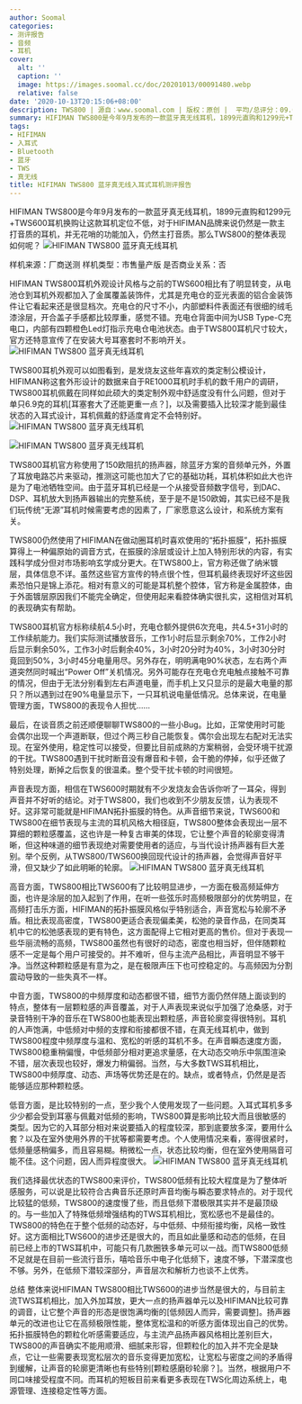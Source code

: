 ```yaml
---
author: Soomal
categories:
- 测评报告
- 音频
- 耳机
cover:
  alt: ''
  caption: ''
  image: https://images.soomal.cc/doc/20201013/00091480.webp
  relative: false
date: '2020-10-13T20:15:06+08:00'
description: TWS800 | 源自：www.soomal.com | 版权：原创 |  平均/总评分：09.00/36
summary: HIFIMAN TWS800是今年9月发布的一款蓝牙真无线耳机，1899元直购和1299元+TWS600耳机换购让这款耳机定位不低，对于HIFIMAN品牌来说仍然是一款主打音质的耳机，并无花哨的功能加入，仍然主打音质。那么TWS800的整体表现如何呢？
tags:
- HIFIMAN
- 入耳式
- Bluetooth
- 蓝牙
- TWS
- 真无线
title: HIFIMAN TWS800 蓝牙真无线入耳式耳机测评报告
---
```


HIFIMAN TWS800是今年9月发布的一款蓝牙真无线耳机，1899元直购和1299元+TWS600耳机换购让这款耳机定位不低，对于HIFIMAN品牌来说仍然是一款主打音质的耳机，并无花哨的功能加入，仍然主打音质。那么TWS800的整体表现如何呢？
![HIFIMAN TWS800 蓝牙真无线耳机](https://images.soomal.cc/doc/20200921/00091203.webp)





样机来源：厂商送测
样机类型：市售量产版
是否商业关系：否

HIFIMAN TWS800耳机外观设计风格与之前的TWS600相比有了明显转变，从电池仓到耳机外观都加入了金属覆盖装饰件，尤其是充电仓的亚光表面的铝合金装饰件让它看起来还是很显档次。充电仓的尺寸不小，内部塑料件表面还有很细的绒毛漆涂层，开合盖子手感都比较厚重，感觉不错。充电仓背面中间为USB Type-C充电口，内部有四颗橙色Led灯指示充电仓电池状态。由于TWS800耳机尺寸较大，官方还特意宣传了在安装大号耳塞套时不影响开关。
![HIFIMAN TWS800 蓝牙真无线耳机](https://images.soomal.cc/doc/20200921/00091204.webp)




TWS800耳机外观可以如图看到，是发烧友这些年喜欢的类定制公模设计，HIFIMAN称这套外形设计的数据来自于RE1000耳机时手机的数千用户的调研，TWS800耳机佩戴在同样如此硕大的类定制外观中舒适度没有什么问题，但对于单只6.9克的耳机[耳塞套大了还能更重一点？]，以及需要插入比较深才能到最佳状态的入耳式设计，耳机佩戴的舒适度肯定不会特别好。
![HIFIMAN TWS800 蓝牙真无线耳机](https://images.soomal.cc/doc/20200921/00091206_01.webp)




![HIFIMAN TWS800 蓝牙真无线耳机](https://images.soomal.cc/doc/20200921/00091207_01.webp)




TWS800耳机官方称使用了150欧阻抗的扬声器，除蓝牙方案的音频单元外，外置了耳放电路芯片来驱动，推测这可能也加大了它的基础功耗，耳机体积如此大也许是为了电池牺牲空间。由于蓝牙耳机已经是一个从接受音频数字信号，到DAC、DSP、耳机放大到扬声器输出的完整系统，至于是不是150欧姆，其实已经不是我们玩传统“无源”耳机时候需要考虑的因素了，厂家愿意这么设计，和系统方案有关。

TWS800仍然使用了HIFIMAN在做动圈耳机时喜欢使用的“拓扑振膜”，拓扑振膜算得上一种偏原始的调音方式，在振膜的涂层或设计上加入特别形状的内容，有实践科学成分但对市场影响玄学成分更大。在TWS800上，官方称还做了纳米镀层，具体信息不详。虽然这些官方宣传的特点很个性，但耳机最终表现好坏这些因素恐怕只是锦上添花。相对有意义的可能是耳机整个腔体，官方称是金属腔体，由于外面镀层原因我们不能完全确定，但使用起来看腔体确实很扎实，这相信对耳机的表现确实有帮助。

TWS800耳机官方标称续航4.5小时，充电仓额外提供6次充电，共4.5+31小时的工作续航能力。我们实际测试播放音乐，工作1小时后显示剩余70%，工作2小时后显示剩余50%，工作3小时后剩余40%，3小时20分时为40%，3小时30分时竟回到50%，3小时45分电量用尽。另外存在，明明满电90%状态，左右两个声道突然同时喊出“Power Off”关机情况。另外可能存在充电仓充电触点接触不可靠的情况，但由于无法分别看到左右声道电量，而手机上又只显示的是最大电量的那只？所以遇到过在90%电量显示下，一只耳机说电量低情况。总体来说，在电量管理方面，TWS800的表现令人担忧……

最后，在谈音质之前还顺便聊聊TWS800的一些小Bug。比如，正常使用时可能会偶尔出现一个声道断联，但过个两三秒自己能恢复。偶尔会出现左右配对无法实现。在室外使用，稳定性可以接受，但要比目前成熟的方案稍弱，会受环境干扰源的干扰。TWS800遇到干扰时断音没有爆音和卡顿，会干脆的停掉，似乎还做了特别处理，断掉之后恢复的很温柔。整个受干扰卡顿的时间很短。

声音表现方面，相信在TWS600时期就有不少发烧友会告诉你听了一耳朵，得到声音并不好听的结论。对于TWS800，我们也收到不少朋友反馈，认为表现不好。这非常可能就是HIFIMAN拓扑振膜的特色。从声音细节来说，TWS600和TWS800在细节表现与主流的耳机风格大相径庭，TWS800整体会表现出一层不算细的颗粒感覆盖，这也许是一种复古审美的体现，它让整个声音的轮廓变得清晰，但这种味道的细节表现绝对需要使用者的适应，与当代设计扬声器有巨大差别。举个反例，从TWS800/TWS600换回现代设计的扬声器，会觉得声音好平滑，但又缺少了如此明晰的轮廓。
![HIFIMAN TWS800 蓝牙真无线耳机](https://images.soomal.cc/doc/20200921/00091212.webp)




高音方面，TWS800相比TWS600有了比较明显进步，一方面在极高频延伸方面，也许是涂层的加入起到了作用，在听一些弦乐时高频极限部分的优势明显，在高频打击乐方面，HIFIMAN的拓扑振膜风格似乎特别适合，声音宽松与轮廓不矛盾。相比表现高密度，TWS800更适合表现偏柔美，松弛的录音作品，在同类耳机中它的松弛感表现的更有特色，这方面配得上它相对更高的售价。但对于表现一些华丽流畅的高频，TWS800虽然也有很好的动态，密度也相当好，但伴随颗粒感不一定是每个用户可接受的。并不难听，但与主流产品相比，声音明显不够干净。当然这种颗粒感是有意为之，是在极限声压下也可控稳定的。与高频因为分割震动导致的一些失真不一样。

中音方面，TWS800的中频厚度和动态都很不错，细节方面仍然伴随上面谈到的特点，整体有一层颗粒感的声音覆盖，对于人声表现来说似乎加强了沧桑感，对于录音特别干净的音乐在TWS800也能表现出颗粒感，声音轮廓变得很特别。耳机的人声饱满，中低频对中频的支撑和衔接都很不错，在真无线耳机中，做到TWS800程度中频厚度与温和、宽松的听感的耳机不多。在声音瞬态速度方面，TWS800稳重稍偏慢，中低频部分相对更追求量感，在大动态交响乐中氛围渲染不错，层次表现也较好，爆发力稍偏弱。当然，与大多数TWS耳机相比，TWS800中频厚度、动态、声场等优势还是在的。缺点，或者特点，仍然是是否能够适应那种颗粒感。

低音方面，是比较特别的一点，至少我个人使用发现了一些问题。入耳式耳机多多少少都会受到耳塞与佩戴对低频的影响，TWS800算是影响比较大而且很敏感的类型。因为它的入耳部分相对来说要插入的程度较深，那到底要放多深，要用什么套？以及在室外使用外界的干扰等都需要考虑。个人使用情况来看，塞得很紧时，低频量感稍偏多，而且容易糊。稍微松一点，状态比较均衡，但在室外使用隔音可能不佳。这个问题，因人而异程度很大。
![HIFIMAN TWS800 蓝牙真无线耳机](https://images.soomal.cc/doc/20200921/00091214.webp)




我们选择最优状态的TWS800来评价，TWS800低频有比较大程度是为了整体听感服务，可以说是比较符合古典音乐还原时声音均衡与瞬态要求特点的。对于现代比较猛的低频，TWS800的速度慢了些，而且低频下潜极限其实并不是最顶级的。与一些加入了特殊低频增强结构的TWS耳机相比，宽松感也不是最佳的。TWS800的特色在于整个低频的动态好，与中低频、中频衔接均衡，风格一致性好。这方面相比TWS600的进步还是很大的，而且如此量感和动态的低频，在目前已经上市的TWS耳机中，可能只有几款圈铁多单元可以一战。而TWS800低频不足就是在目前一些流行音乐，嘻哈音乐中电子化低频下，速度不够，下潜深度也不够。另外，在低频下潜较深部分，声音层次和解析力也谈不上优秀。

总结
整体来说HIFIMAN TWS800相比TWS600的进步当然是很大的，与目前主流TWS耳机相比，加入外加耳放，更大一点的扬声器单元以及HIFIMAN比较可靠的调音，让它整个声音的形态是很饱满均衡的[低频因人而异，需要调整]。扬声器单元的改进也让它在高频极限性能，整体宽松温和的听感方面体现出自己的优势。拓扑振膜特色的颗粒化听感需要适应，与主流产品扬声器风格相比差别巨大，TWS800的声音确实不能用顺滑、细腻来形容，但颗粒化的加入并不完全是缺点，它让一些需要表现宽松层次的音乐变得更加宽松，让宽松与密度之间的矛盾得到缓解，让声音的轮廓更清晰也有些特别[颗粒感磨砂轮廓？]。当然，根据用户不同口味接受程度不同。而耳机的短板目前来看更多表现在TWS化周边系统上，电源管理、连接稳定性等方面。